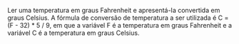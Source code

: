 Ler uma temperatura em graus Fahrenheit e apresentá-Ia convertida em graus Celsius. A fórmula de conversão de
temperatura a ser utilizada é C = (F - 32) * 5 / 9, em que a variável F é a temperatura em graus Fahrenheit e a
variável C é a temperatura em graus Celsius.
